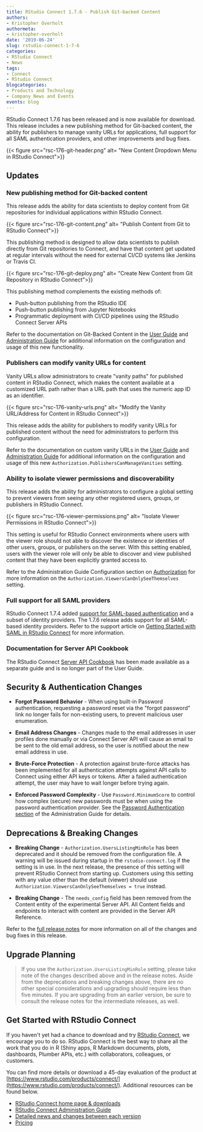 ```yaml
---
title: RStudio Connect 1.7.6 - Publish Git-backed Content
authors:
- Kristopher Overholt
authormeta:
- kristopher-overholt
date: '2019-06-24'
slug: rstudio-connect-1-7-6
categories:
- RStudio Connect
- News
tags:
- Connect
- RStudio Connect
blogcategories:
- Products and Technology
- Company News and Events
events: blog
---
```



RStudio Connect 1.7.6 has been released and is now available for download. This
release includes a new publishing method for Git-backed content, the ability for
publishers to manage vanity URLs for applications, full support for all SAML
authentication providers, and other improvements and bug fixes.

{{< figure src="rsc-176-git-header.png" alt= "New Content Dropdown Menu in RStudio Connect">}}

## Updates

### New publishing method for Git-backed content

This release adds the ability for data scientists to deploy content from Git
repositories for individual applications within RStudio Connect.

{{< figure src="rsc-176-git-content.png" alt= "Publish Content from Git to RStudio Connect">}}

This publishing method is designed to allow data scientists to publish directly
from Git repositories to Connect, and have that content get updated at regular
intervals without the need for external CI/CD systems like Jenkins or Travis CI.

{{< figure src="rsc-176-git-deploy.png" alt= "Create New Content from Git Repository in RStudio Connect">}}

This publishing method complements the existing methods of:

- Push-button publishing from the RStudio IDE
- Push-button publishing from Jupyter Notebooks
- Programmatic deployment with CI/CD pipelines using the RStudio Connect Server APIs

Refer to the documentation on Git-Backed Content in the [User
Guide](https://docs.rstudio.com/connect/1.7.6/user/git-backed.html) and
[Administration
Guide](https://docs.rstudio.com/connect/1.7.6/admin/content-management.html#git-backed)
for additional information on the configuration and usage of this new
functionality.

### Publishers can modify vanity URLs for content

Vanity URLs allow administrators to create "vanity paths" for published content
in RStudio Connect, which makes the content available at a customized URL path
rather than a URL path that uses the numeric app ID as an identifier.

{{< figure src="rsc-176-vanity-urls.png" alt= "Modify the Vanity URL/Address for Content in RStudio Connect">}}

This release adds the ability for publishers to modify vanity URLs for published
content without the need for administrators to perform this configuration.

Refer to the documentation on custom vanity URLs in the [User
Guide](https://docs.rstudio.com/connect/1.7.6/user/settings-panel.html#vanity-url)
and [Administration
Guide](https://docs.rstudio.com/connect/1.7.6/admin/appendix-configuration.html#appendix-configuration-authorization)
for additional information on the configuration and usage of this new
`Authorization.PublishersCanManageVanities` setting.

### Ability to isolate viewer permissions and discoverability

This release adds the ability for administrators to configure a global setting
to prevent viewers from seeing any other registered users, groups, or publishers
in RStudio Connect.

{{< figure src="rsc-176-viewer-permissions.png" alt= "Isolate Viewer Permissions in RStudio Connect">}}

This setting is useful for RStudio Connect environments where users with the
viewer role should not able to discover the existence or identities of other
users, groups, or publishers on the server. With this setting enabled, users
with the viewer role will only be able to discover and view published content
that they have been explicitly granted access to.

Refer to the Administration Guide Configuration section on
[Authorization](https://docs.rstudio.com/connect/1.7.6/admin/appendix-configuration.html#appendix-configuration-authorization)
for more information on the `Authorization.ViewersCanOnlySeeThemselves` setting.

### Full support for all SAML providers

RStudio Connect 1.7.4 added [support for SAML-based
authentication](https://blog.rstudio.com/2019/05/14/introducing-saml-in-rstudio-connect/)
and a subset of identity providers. The 1.7.6 release adds support for all
SAML-based identity providers. Refer to the support article on [Getting Started
with SAML in RStudio
Connect](https://support.rstudio.com/hc/en-us/articles/360022321494-Getting-Started-with-SAML-in-RStudio-Connect)
for more information.

### Documentation for Server API Cookbook

The RStudio Connect [Server API
Cookbook](https://docs.rstudio.com/connect/1.7.6/cookbook/) has been made
available as a separate guide and is no longer part of the User Guide.

## Security & Authentication Changes

- **Forgot Password Behavior** -  When using built-in Password authentication,
requesting a password reset via the "forgot password" link no longer fails for
non-existing users, to prevent malicious user enumeration.

- **Email Address Changes** - Changes made to the email addresses in user
profiles done manually or via Connect Server API will cause an email to be sent
to the old email address, so the user is notified about the new email address in
use.

- **Brute-Force Protection** - A protection against brute-force attacks has been
implemented for all authentication attempts against API calls to Connect using
either API keys or tokens. After a failed authentication attempt, the user may
have to wait longer before trying again.

- **Enforced Password Complexity** - Use `Password.MinimumScore` to control how
complex (secure) new passwords must be when using the password authentication
provider. See the [Password Authentication
section](https://docs.rstudio.com/connect/1.7.6/admin/authentication.html#authenticaton-password)
of the Administration Guide for details.

## Deprecations & Breaking Changes

- **Breaking Change** - `Authorization.UsersListingMinRole` has been deprecated
and it should be removed from the configuration file. A warning will be issued
during startup in the `rstudio-connect.log` if the setting is in use. In the
next release, the presence of this setting will prevent RStudio Connect from
starting up. Customers using this setting with any value other than the default
(viewer) should use `Authorization.ViewersCanOnlySeeThemselves = true` instead.

- **Breaking Change** - The `needs_config` field has been removed from the
Content entity of the experimental Server API. All Content fields and endpoints
to interact with content are provided in the Server API Reference.

Refer to the [full release notes](https://docs.rstudio.com/connect/news/) for
more information on all of the changes and bug fixes in this release.

## Upgrade Planning

> If you use the `Authorization.UsersListingMinRole` setting, please take note
> of the changes described above and in the release notes. Aside from the
> deprecations and breaking changes above, there are no other special
> considerations and upgrading should require less than five minutes. If you are
> upgrading from an earlier version, be sure to consult the release notes for
> the intermediate releases, as well.

## Get Started with RStudio Connect

If you haven't yet had a chance to download and try [RStudio
Connect](https://rstudio.com/products/connect/), we encourage you to do so.
RStudio Connect is the best way to share all the work that you do in R (Shiny
apps, R Markdown documents, plots, dashboards, Plumber APIs, etc.) with
collaborators, colleagues, or customers.

You can find more details or download a 45-day evaluation of the product at
[https://www.rstudio.com/products/connect/](https://www.rstudio.com/products/connect/).
Additional resources can be found below.

- [RStudio Connect home page & downloads](https://www.rstudio.com/products/connect/)
- [RStudio Connect Administration Guide](http://docs.rstudio.com/connect/admin/)
- [Detailed news and changes between each version](http://docs.rstudio.com/connect/news/)
- [Pricing](https://www.rstudio.com/pricing/)

